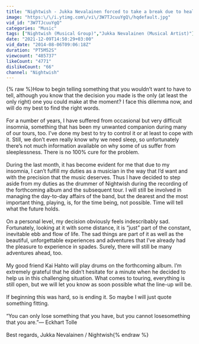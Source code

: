 ```yaml
---
title: "Nightwish - Jukka Nevalainen forced to take a break due to health issues"
image: "https:\/\/i.ytimg.com\/vi\/3W7TJcuuYgQ\/hqdefault.jpg"
vid_id: "3W7TJcuuYgQ"
categories: "Music"
tags: ["Nightwish (Musical Group)","Jukka Nevalainen (Musical Artist)"]
date: "2021-12-09T14:50:29+03:00"
vid_date: "2014-08-06T09:06:18Z"
duration: "PT5M52S"
viewcount: "485737"
likeCount: "4771"
dislikeCount: "66"
channel: "Nightwish"
---
```

{% raw %}How to begin telling something that you wouldn’t want to have to tell, although you know that the decision you made is the only (at least the only right) one you could make at the moment? I face this dilemma now, and will do my best to find the right words.<br /><br />For a number of years, I have suffered from occasional but very difficult insomnia, something that has been my unwanted companion during many of our tours, too. I’ve done my best to try to control it or at least to cope with it. Still, we don’t even really know why we need sleep, so unfortunately there’s not much information available on why some of us suffer from sleeplessness. There is no 100% cure for the problem.<br /><br />During the last month, it has become evident for me that due to my insomnia, I can’t fulfill my duties as a musician in the way that I’d want and with the precision that the music deserves. Thus I have decided to step aside from my duties as the drummer of Nightwish during the recording of the forthcoming album and the subsequent tour. I will still be involved in managing the day-to-day affairs of the band, but the dearest and the most important thing, playing, is, for the time being, not possible. Time will tell what the future holds.<br /><br />On a personal level, my decision obviously feels indescribably sad. Fortunately, looking at it with some distance, it is “just” part of the constant, inevitable ebb and flow of life. The sad things are part of it as well as the beautiful, unforgettable experiences and adventures that I’ve already had the pleasure to experience in spades. Surely, there will still be many adventures ahead, too.<br /><br />My good friend Kai Hahto will play drums on the forthcoming album. I’m extremely grateful that he didn’t hesitate for a minute when he decided to help us in this challenging situation. What comes to touring, everything is still open, but we will let you know as soon possible what the line-up will be.<br /><br />If beginning this was hard, so is ending it. So maybe I will just quote something fitting.<br /><br />“You can only lose something that you have, but you cannot losesomething that you are.”― Eckhart Tolle<br /><br />Best regards, Jukka Nevalainen / Nightwish{% endraw %}
